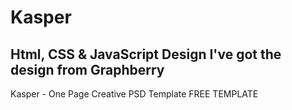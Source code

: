 # Kasper
Html, CSS & JavaScript Design
I've got the design from Graphberry
-----------------------------------------
Kasper - One Page Creative PSD Template
FREE TEMPLATE
